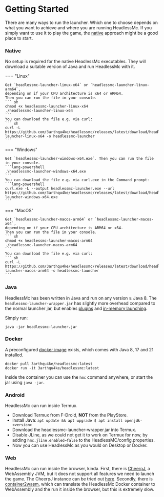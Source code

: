 # Getting Started

There are many ways to run the launcher.
Which one to choose depends on what you want to achieve and where you are running HeadlessMc.
If you simply want to use it to play the game,
the [native](#native) approach might be a good place to start.

### Native
No setup is required for the native HeadlessMc executables.
They will download a suitable version of Java and run HeadlessMc with it.

=== "Linux"
    
    Get `headlessmc-launcher-linux-x64` or `headlessmc-launcher-linux-arm64`, 
    depending on if your CPU architecture is x64 or ARM64.
    Then you can run the file in your console.
    ``` sh
    chmod +x headlessmc-launcher-linux-x64
    ./headlessmc-launcher-linux-x64
    ```
    You can download the file e.g. via curl:
    ``` sh
    curl -L https://github.com/3arthqu4ke/headlessmc/releases/latest/download/headlessmc-launcher-linux-x64 -o headlessmc-launcher
    ```

=== "Windows"

    Get `headlessmc-launcher-windows-x64.exe`. Then you can run the file in your console.
    ```lang-powershell
    .\headlessmc-launcher-windows-x64.exe
    ```
    You can download the file e.g. via curl.exe in the Command prompt:
    ```lang-powershell
    curl.exe -L --output headlessmc-launcher.exe --url https://github.com/3arthqu4ke/headlessmc/releases/latest/download/headlessmc-launcher-windows-x64.exe
    ```

=== "MacOS"

    Get `headlessmc-launcher-macos-arm64` or `headlessmc-launcher-macos-x64`, 
    depending on if your CPU architecture is ARM64 or x64.
    Then you can run the file in your console.
    ``` sh
    chmod +x headlessmc-launcher-macos-arm64
    ./headlessmc-launcher-macos-arm64
    ```
    You can download the file e.g. via curl:
    ``` sh
    curl -L https://github.com/3arthqu4ke/headlessmc/releases/latest/download/headlessmc-launcher-macos-arm64 -o headlessmc-launcher
    ```

### Java

HeadlessMc has been written in Java and run on any version &geq; Java 8.
The `headlessmc-launcher-wrapper.jar` has slightly more overhead compared to the
normal launcher jar, but enables [plugins](plugins.md) and [in-memory launching](in-memory.md).

Simply run:
```shell
java -jar headlessmc-launcher.jar
```

### Docker

A preconfigured [docker image](https://hub.docker.com/r/3arthqu4ke/headlessmc/) exists,
which comes with Java 8, 17 and 21 installed.
```shell
docker pull 3arthqu4ke/headlessmc:latest
docker run -it 3arthqu4ke/headlessmc:latest
```
Inside the container you can use the `hmc` command anywhere,
or start the jar using `java -jar`.

### Android

HeadlessMc can run inside Termux.

- Download Termux from F-Droid, **NOT** from the PlayStore.
- Install Java: `apt update && apt upgrade $ apt install openjdk-<version>`
- Download the headlessmc-launcher-wrapper.jar into Termux.
- Disable JLine, as we could not get it to work on Termux for now,
  by adding `hmc.jline.enabled=false` to the HeadlessMC/config.properties.
- Now you can use HeadlessMc as you would on Desktop or Docker.

### Web

HeadlessMc can run inside the browser, kinda.
First, there is [CheerpJ](https://cheerpj.com/), a WebAssembly JVM,
but it does not support all features we need to launch the game.
The CheerpJ instance can be tried out [here](https://3arthqu4ke.github.io/headlessmc/).
Secondly, there is [container2wasm](https://github.com/headlesshq/hmc-container2wasm),
which can translate the HeadlessMc Docker container
to WebAssembly and the run it inside the browser, but this is extremely slow.

